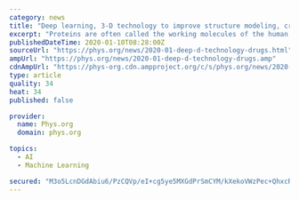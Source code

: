 ```yaml
---
category: news
title: "Deep learning, 3-D technology to improve structure modeling, create better drugs"
excerpt: "Proteins are often called the working molecules of the human body. A typical body has more than 20,000 different types of proteins, each of which are involved in many functions essential to human ..."
publishedDateTime: 2020-01-10T08:28:00Z
sourceUrl: "https://phys.org/news/2020-01-deep-d-technology-drugs.html"
ampUrl: "https://phys.org/news/2020-01-deep-d-technology-drugs.amp"
cdnAmpUrl: "https://phys-org.cdn.ampproject.org/c/s/phys.org/news/2020-01-deep-d-technology-drugs.amp"
type: article
quality: 34
heat: 34
published: false

provider:
  name: Phys.org
  domain: phys.org

topics:
  - AI
  - Machine Learning

secured: "M3o5LcnDGdAbiu6/PzCQVp/eI+cg5ye5MXGdPrSmCYM/kXekoVWzPec+QhxcRxzbXZd28ObKv8K/J50FstUNeirxvWFa1qoy80dBMEOadtqPDOnFpV2kUVeb5JomRkUc2wNZlYQaJcZbWrqmkKB/qPayDPBGpDgKNGlxmwp4vkLCIzWzn2Sc1kqAhvM1fnvKpNOFtIukSynTlzcl+C9cvoXNzGJ97N53I7z/TOX1pWrxQEzCBhgY8SSlxMN2Dl/fyboHPSpR2Ve7Dt6Nbpegrcfoy6RPTtqm+jP75Vh0CAz/3ujOnDANnRGZXFhcZgfau4l87x6TkF9vU9ejlDy7wGKcCrQ3bVR/wcE5HhEtkw7xLXQywqfV+NUIyQWpD5Utd7Cmo9sVm424gY/EKFZ6g00MW84WIYsr+e5B2uzHPN0JPPKRILcOJMTYR4XsVr50rGJLfl1CAlGYOa1f2fwBdw==;d3g3H4mRMdcM0yO4KF7y9A=="
---
```


